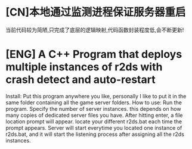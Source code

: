 # [CN]本地通过监测进程保证服务器重启
当前代码较为简陋,只完成了底层的逻辑映射,代码函数封装程度低,会不断更新!

# [ENG] A C++ Program that deploys multiple instances of r2ds with crash detect and auto-restart
Install:
Put this program anywhere you like, personally I like to put it in the same folder containing all the game server folders.
How to use:
Run the program.
Specify the number of server instances. this depends on how many copies of dedicated server files you have.
After hitting enter, a file location prompt will appear. locate your different r2ds.bat each time the prompt appears.
Server will start everytime you located one instance of r2ds.bat, and it will start the listening process after assigning all the r2ds instances.
